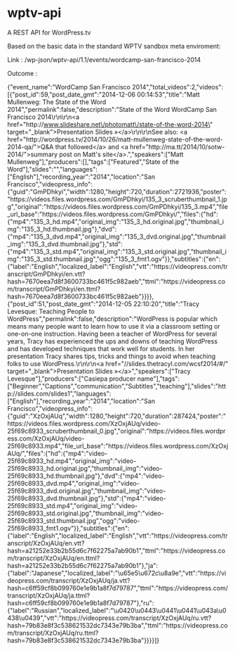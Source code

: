 # wptv-api
A REST API for WordPress.tv 


Based on the basic data in the standard WPTV sandbox meta enviroment:

Link :
/wp-json/wptv-api/1.1/events/wordcamp-san-francisco-2014

Outcome :

{"event_name":"WordCamp San Francisco 2014","total_videos":2,"videos":[{"post_id":59,"post_date_gmt":"2014-12-06 00:14:53","title":"Matt Mullenweg: The State of the Word 2014","permalink":false,"description":"State of the Word WordCamp San Francisco 2014\r\n\r\n<a href=\"http:\/\/www.slideshare.net\/photomatt\/state-of-the-word-2014\" target=\"_blank\">Presentation Slides &raquo;<\/a>\r\n\r\nSee also: <a href=\"http:\/\/wordpress.tv\/2014\/10\/26\/matt-mullenweg-state-of-the-word-2014-qa\/\">Q&amp;A that followed<\/a> and <a href=\"http:\/\/ma.tt\/2014\/10\/sotw-2014\/\">summary post on Matt's site<\/a>.","speakers":["Matt Mullenweg"],"producers":[],"tags":["Featured","State of the Word"],"slides":"","languages":["English"],"recording_year":"2014","location":"San Francisco","videopress_info":{"guid":"GmPDhkyi","width":1280,"height":720,"duration":2721936,"poster":"https:\/\/videos.files.wordpress.com\/GmPDhkyi\/135_3_scruberthumbnail_1.jpg","original":"https:\/\/videos.files.wordpress.com\/GmPDhkyi\/135_3.mp4","file_url_base":"https:\/\/videos.files.wordpress.com\/GmPDhkyi\/","files":{"hd":{"mp4":"135_3_hd.mp4","original_img":"135_3_hd.original.jpg","thumbnail_img":"135_3_hd.thumbnail.jpg"},"dvd":{"mp4":"135_3_dvd.mp4","original_img":"135_3_dvd.original.jpg","thumbnail_img":"135_3_dvd.thumbnail.jpg"},"std":{"mp4":"135_3_std.mp4","original_img":"135_3_std.original.jpg","thumbnail_img":"135_3_std.thumbnail.jpg","ogg":"135_3_fmt1.ogv"}},"subtitles":{"en":{"label":"English","localized_label":"English","vtt":"https:\/\/videopress.com\/transcript\/GmPDhkyi\/en.vtt?hash=7670eea7d8f3600733bc461f5c982aeb","ttml":"https:\/\/videopress.com\/transcript\/GmPDhkyi\/en.ttml?hash=7670eea7d8f3600733bc461f5c982aeb"}}}},{"post_id":51,"post_date_gmt":"2014-12-05 22:10:20","title":"Tracy Levesque: Teaching People to WordPress","permalink":false,"description":"WordPress is popular which means many people want to learn how to use it via a classroom setting or one-on-one instruction. Having been a teacher of WordPress for several years, Tracy has  experienced the ups and downs of teaching WordPress and has developed techniques that work well for students. In her presentation Tracy shares tips, tricks and things to avoid when teaching folks to use WordPress.\r\n\r\n<a href=\"\/\/slides.thetracyl.com\/wcsf2014\/#\/\" target=\"_blank\">Presentation Slides &raquo;<\/a>","speakers":["Tracy Levesque"],"producers":["Casiepa producer name"],"tags":["Beginner","Captions","communication","Subtitles","teaching"],"slides":"http:\/\/slides.com\/slides1","languages":["English"],"recording_year":"2014","location":"San Francisco","videopress_info":{"guid":"XzOxjAUq","width":1280,"height":720,"duration":287424,"poster":"https:\/\/videos.files.wordpress.com\/XzOxjAUq\/video-25f69c8933_scruberthumbnail_0.jpg","original":"https:\/\/videos.files.wordpress.com\/XzOxjAUq\/video-25f69c8933.mp4","file_url_base":"https:\/\/videos.files.wordpress.com\/XzOxjAUq\/","files":{"hd":{"mp4":"video-25f69c8933_hd.mp4","original_img":"video-25f69c8933_hd.original.jpg","thumbnail_img":"video-25f69c8933_hd.thumbnail.jpg"},"dvd":{"mp4":"video-25f69c8933_dvd.mp4","original_img":"video-25f69c8933_dvd.original.jpg","thumbnail_img":"video-25f69c8933_dvd.thumbnail.jpg"},"std":{"mp4":"video-25f69c8933_std.mp4","original_img":"video-25f69c8933_std.original.jpg","thumbnail_img":"video-25f69c8933_std.thumbnail.jpg","ogg":"video-25f69c8933_fmt1.ogv"}},"subtitles":{"en":{"label":"English","localized_label":"English","vtt":"https:\/\/videopress.com\/transcript\/XzOxjAUq\/en.vtt?hash=a21252e33b2b55d6c7f62275a7ab90b1","ttml":"https:\/\/videopress.com\/transcript\/XzOxjAUq\/en.ttml?hash=a21252e33b2b55d6c7f62275a7ab90b1"},"ja":{"label":"Japanese","localized_label":"\u65e5\u672c\u8a9e","vtt":"https:\/\/videopress.com\/transcript\/XzOxjAUq\/ja.vtt?hash=c6ff59cf8b099760e1e9b1a8f7d79787","ttml":"https:\/\/videopress.com\/transcript\/XzOxjAUq\/ja.ttml?hash=c6ff59cf8b099760e1e9b1a8f7d79787"},"ru":{"label":"Russian","localized_label":"\u0420\u0443\u0441\u0441\u043a\u0438\u0439","vtt":"https:\/\/videopress.com\/transcript\/XzOxjAUq\/ru.vtt?hash=79b83e8f3c538621532dc7343e79b3ba","ttml":"https:\/\/videopress.com\/transcript\/XzOxjAUq\/ru.ttml?hash=79b83e8f3c538621532dc7343e79b3ba"}}}}]}
